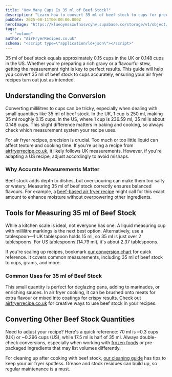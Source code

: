 ```yaml
---
title: "How Many Cups Is 35 ml of Beef Stock?"
description: "Learn how to convert 35 ml of beef stock to cups for precise cooking and baking. Get accurate measurements in seconds!"
pubDate: 2025-08-11T00:00:00.000Z
heroImage: "https://klueoymssxwfnxsvcyhv.supabase.co/storage/v1/object/public/md/how-many-cups-is-35-ml-of-beef-stock-239ec3e2.webp"
tags:
  - "volume"
author: "AirFryerRecipes.co.uk"
schema: "<script type=\"application/ld+json\"></script>"
---
```


<p>35 ml of beef stock equals approximately 0.15 cups in the UK or 0.148 cups in the US. Whether you're preparing a rich gravy or a flavourful stew, getting the measurement right is key to perfect results. This guide will help you convert 35 ml of beef stock to cups accurately, ensuring your air fryer recipes turn out just as intended.</p>  

<h2>Understanding the Conversion</h2>  
<p>Converting millilitres to cups can be tricky, especially when dealing with small quantities like 35 ml of beef stock. In the UK, 1 cup is 250 ml, making 35 ml roughly 0.15 cups. In the US, where 1 cup is 236.59 ml, 35 ml is about 0.148 cups. This slight difference matters in baking and cooking, so always check which measurement system your recipe uses.</p>  

<p>For air fryer recipes, precision is crucial. Too much or too little liquid can affect texture and cooking time. If you're using a recipe from <a href=https://www.airfryerrecipe.co.uk/recipes>airfryerrecipe.co.uk</a>, it likely follows UK measurements. However, if you're adapting a US recipe, adjust accordingly to avoid mishaps.</p>  

<h3>Why Accurate Measurements Matter</h3>  
<p>Beef stock adds depth to dishes, but over-pouring can make them too salty or watery. Measuring 35 ml of beef stock correctly ensures balanced flavours. For example, a <a href=https://www.airfryerrecipe.co.uk/recipe-category/beef>beef-based air fryer recipe</a> might call for this exact amount to enhance moisture without overpowering other ingredients.</p>  

<h2>Tools for Measuring 35 ml of Beef Stock</h2>  
<p>While a kitchen scale is ideal, not everyone has one. A liquid measuring cup with millilitre markings is the next best option. Alternatively, use a tablespoon—1 UK tablespoon holds 15 ml, so 35 ml is just over 2 tablespoons. For US tablespoons (14.79 ml), it's about 2.37 tablespoons.</p>  

<p>If you're scaling up recipes, bookmark <a href=https://www.airfryerrecipe.co.uk/air-fryer-conversion-chart>our conversion chart</a> for quick reference. It covers common measurements, including 35 ml of beef stock to cups, grams, and more.</p>  

<h3>Common Uses for 35 ml of Beef Stock</h3>  
<p>This small quantity is perfect for deglazing pans, adding to marinades, or enriching sauces. In air fryer cooking, it can be brushed onto meats for extra flavour or mixed into coatings for crispy results. Check out <a href=https://www.airfryerrecipe.co.uk>airfryerrecipe.co.uk</a> for creative ways to use beef stock in your recipes.</p>  

<h2>Converting Other Beef Stock Quantities</h2>  
<p>Need to adjust your recipe? Here's a quick reference: 70 ml is ~0.3 cups (UK) or ~0.296 cups (US), while 17.5 ml is half of 35 ml. Always double-check conversions, especially when working with <a href=https://www.airfryerrecipe.co.uk/recipe-category/frozen-foods>frozen foods</a> or pre-packaged ingredients that may list volumes differently.</p>  

<p>For cleaning up after cooking with beef stock, <a href=https://www.airfryerrecipe.co.uk/air-fryer-cleaner>our cleaning guide</a> has tips to keep your air fryer spotless. Grease and stock residues can build up, so regular maintenance is a must.</p>